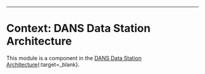 ---

Context: DANS Data Station Architecture
=======================================

This module is a component in the [DANS Data Station Architecture]{:target=_blank}.

[DANS Data Station Architecture]: https://dans-knaw.github.io/dans-datastation-architecture/datastation/#dd-data-vault